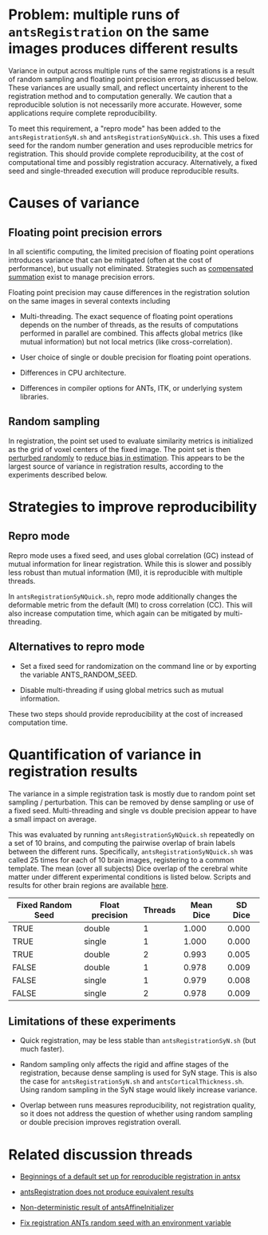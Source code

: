 # __Problem:__  multiple runs of ``antsRegistration`` on the same images produces different results

Variance in output across multiple runs of the same registrations is a result of random sampling and floating point precision errors, as discussed below. These variances are usually small, and reflect uncertainty inherent to the registration method and to computation generally. We caution that a reproducible solution is not necessarily more accurate. However, some applications require complete reproducibility.

To meet this requirement, a "repro mode" has been added to the `antsRegistrationSyN.sh` and `antsRegistrationSyNQuick.sh`. This uses a fixed seed for the random number generation and uses reproducible metrics for registration. This should provide complete reproducibility, at the cost of computational time and possibly registration accuracy. Alternatively, a fixed seed and single-threaded execution will produce reproducible results.


# Causes of variance

## Floating point precision errors

In all scientific computing, the limited precision of floating point operations introduces variance that can be mitigated (often at the cost of performance), but usually not eliminated. Strategies such as [compensated summation](https://en.wikipedia.org/wiki/Kahan_summation_algorithm) exist to manage precision errors.  

Floating point precision may cause differences in the registration solution on the same images in several contexts including

* Multi-threading. The exact sequence of floating point operations depends on the number of threads, as the results of computations performed in parallel are combined. This affects global metrics (like mutual information) but not local metrics (like cross-correlation).

* User choice of single or double precision for floating point operations.

* Differences in CPU architecture.

* Differences in compiler options for ANTs, ITK, or underlying system libraries.


## Random sampling

In registration, the point set used to evaluate similarity metrics is initialized as the grid of voxel centers of the fixed image. The point set is then [perturbed randomly](https://github.com/InsightSoftwareConsortium/ITK/blob/master/Modules/Registration/RegistrationMethodsv4/include/itkImageRegistrationMethodv4.hxx#L917-L1076) to [reduce bias in estimation](http://bigwww.epfl.ch/preprints/thevenaz0602p.pdf). This appears to be the largest source of variance in registration results, according to the experiments described below. 


# Strategies to improve reproducibility

## Repro mode

Repro mode uses a fixed seed, and uses global correlation (GC) instead of mutual information for linear registration. While this is slower and possibly less robust than mutual information (MI), it is reproducible with multiple threads. 

In `antsRegistrationSyNQuick.sh`, repro mode additionally changes the deformable metric from the default (MI) to cross correlation (CC). This will also increase computation time, which again can be mitigated by multi-threading.


## Alternatives to repro mode

* Set a fixed seed for randomization on the command line or by exporting the variable ANTS_RANDOM_SEED.

* Disable multi-threading if using global metrics such as mutual information.

These two steps should provide reproducibility at the cost of increased computation time. 


# Quantification of variance in registration results

The variance in a simple registration task is mostly due to random point set sampling / perturbation. This can be removed by dense sampling or use of a fixed seed. Multi-threading and single vs double precision appear to have a small impact on average.

This was evaluated by running `antsRegistrationSyNQuick.sh` repeatedly on a set of 10 brains, and computing the pairwise overlap of brain labels between the different runs. Specifically, `antsRegistrationSyNQuick.sh` was called 25 times for each of 10 brain images, registering to a common template. The mean (over all subjects) Dice overlap of the cerebral white matter under different experimental conditions is listed below. Scripts and results for other brain regions are available [here](https://github.com/cookpa/antsRegReproduce).

| Fixed Random Seed | Float precision | Threads | Mean Dice | SD Dice |
| --- | --- | --- | --- | --- |
| TRUE  | double | 1 | 1.000 | 0.000 |
| TRUE  | single | 1 | 1.000 | 0.000 |
| TRUE  | double | 2 | 0.993 | 0.005 |
| FALSE | double | 1 | 0.978 | 0.009 |
| FALSE | single | 1 | 0.979 | 0.008 |
| FALSE | single | 2 | 0.978 | 0.009 |


## Limitations of these experiments

 * Quick registration, may be less stable than `antsRegistrationSyN.sh` (but much faster). 

 * Random sampling only affects the rigid and affine stages of the registration, because dense sampling is used for SyN stage. This is also the case for `antsRegistrationSyN.sh` and `antsCorticalThickness.sh`. Using random sampling in the SyN stage would likely increase variance.

 * Overlap between runs measures reproducibility, not registration quality, so it does not address the question of whether using random sampling or double precision improves registration overall. 


# Related discussion threads

* [Beginnings of a default set up for reproducible registration in antsx](https://github.com/ANTsX/ANTs/issues/1189)

* [antsRegistration does not produce equivalent results](https://github.com/ANTsX/ANTsR/issues/210#issuecomment-377511054)

* [Non-deterministic result of antsAffineInitializer](https://github.com/ANTsX/ANTs/issues/444)

* [Fix registration ANTs random seed with an environment variable](https://github.com/ANTsX/ANTs/pull/597)